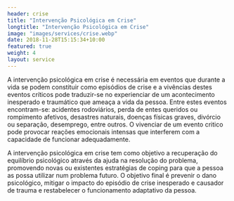 ```yaml
---
header: crise
title: "Intervenção Psicológica em Crise"
longtitle: "Intervenção Psicológica em Crise"
image: "images/services/crise.webp"
date: 2018-11-28T15:15:34+10:00
featured: true
weight: 4
layout: service
---
```


A intervenção psicológica em crise é necessária em eventos que durante a vida se podem constituir como episódios de crise e a vivências destes eventos críticos pode traduzir-se no experienciar de um acontecimento inesperado e traumático que ameaça a vida da pessoa. Entre estes eventos encontram-se: acidentes rodoviários, perda de entes queridos ou rompimento afetivos, desastres naturais, doenças físicas graves, divórcio ou separação, desemprego, entre outros. O vivenciar de um evento critico pode provocar reações emocionais intensas que interferem com a capacidade de funcionar adequadamente.

A intervenção psicológica em crise tem como objetivo a recuperação do equilíbrio psicológico através da ajuda na resolução do problema, promovendo novas ou existentes estratégias de coping para que a pessoa as possa utilizar num problema futuro. O objetivo final é prevenir o dano psicológico, mitigar o impacto do episódio de crise inesperado e causador de trauma e restabelecer o funcionamento adaptativo da pessoa.
